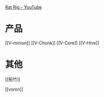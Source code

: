 


[Rat Rig - YouTube](https://youtube.com/@ratrighardware)

# 产品

[[V-minion]]
[[V-Chonk]]
[[V-Core]]
[[V-Hive]]


# 其他

[[拓竹]]

[[voron]]


